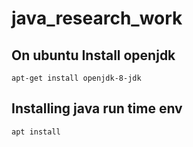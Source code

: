 # java_research_work

## On ubuntu Install openjdk 

```
apt-get install openjdk-8-jdk
```

## Installing java run time env

```
apt install 
